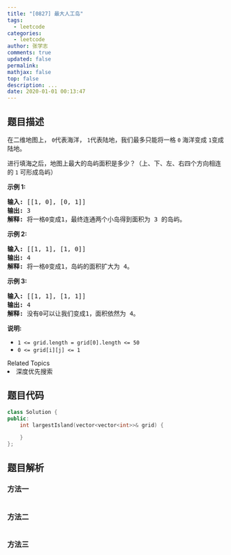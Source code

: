 ```yaml
---
title: "[0827] 最大人工岛"
tags:
  - leetcode
categories:
  - leetcode
author: 张学志
comments: true
updated: false
permalink:
mathjax: false
top: false
description: ...
date: 2020-01-01 00:13:47
---
```


## 题目描述

<p>在二维地图上，&nbsp;<code>0</code>代表海洋，&nbsp;<code>1</code>代表陆地，我们最多只能将一格&nbsp;<code>0</code> 海洋变成&nbsp;<code>1</code>变成陆地。</p>

<p>进行填海之后，地图上最大的岛屿面积是多少？（上、下、左、右四个方向相连的&nbsp;<code>1</code>&nbsp;可形成岛屿）</p>

<p><strong>示例 1:</strong></p>

<pre>
<strong>输入: </strong>[[1, 0], [0, 1]]
<strong>输出:</strong> 3
<strong>解释:</strong> 将一格0变成1，最终连通两个小岛得到面积为 3 的岛屿。
</pre>

<p><strong>示例 2:</strong></p>

<pre>
<strong>输入: </strong>[[1, 1], [1, 0]]
<strong>输出:</strong> 4
<strong>解释:</strong> 将一格0变成1，岛屿的面积扩大为 4。</pre>

<p><strong>示例 3:</strong></p>

<pre>
<strong>输入: </strong>[[1, 1], [1, 1]]
<strong>输出:</strong> 4
<strong>解释:</strong> 没有0可以让我们变成1，面积依然为 4。</pre>

<p><strong>说明:</strong></p>

<ul>
	<li><code>1 &lt;= grid.length = grid[0].length &lt;= 50</code></li>
	<li><code>0 &lt;= grid[i][j] &lt;= 1</code></li>
</ul>
<div><div>Related Topics</div><div><li>深度优先搜索</li></div></div>

## 题目代码

```cpp
class Solution {
public:
    int largestIsland(vector<vector<int>>& grid) {

    }
};
```

## 题目解析

### 方法一

```cpp

```

### 方法二

```cpp

```

### 方法三

```cpp

```

